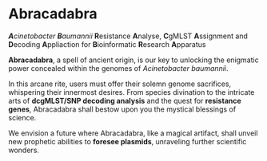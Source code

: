# Abracadabra

***A****cinetobacter* ***B****aumannii* **R**esistance **A**nalyse, **C**gMLST **A**ssignment and **D**ecoding **A**ppliaction for **B**ioinformatic **R**esearch **A**pparatus

**Abracadabra**, a spell of ancient origin, is our key to unlocking the enigmatic power concealed within the genomes of *Acinetobacter baumannii*.

In this arcane rite, users must offer their solemn genome sacrifices, whispering their innermost desires. From species divination to the intricate arts of **dcgMLST/SNP decoding analysis** and the quest for **resistance genes**, Abracadabra shall bestow upon you the mystical blessings of science.

We envision a future where Abracadabra, like a magical artifact, shall unveil new prophetic abilities to **foresee plasmids**, unraveling further scientific wonders.

